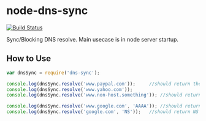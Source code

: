 node-dns-sync
=============

[![Build Status](https://travis-ci.org/skoranga/node-dns-sync.png)](https://travis-ci.org/skoranga/node-dns-sync)

Sync/Blocking DNS resolve. Main usecase is in node server startup.

How to Use
-------

```javascript
var dnsSync = require('dns-sync');

console.log(dnsSync.resolve('www.paypal.com'));     //should return the IP address
console.log(dnsSync.resolve('www.yahoo.com'));
console.log(dnsSync.resolve('www.non-host.something')); //should return null

console.log(dnsSync.resolve('www.google.com', 'AAAA')); //should return AAAA records
console.log(dnsSync.resolve('google.com', 'NS'));   //should return NS record
```
